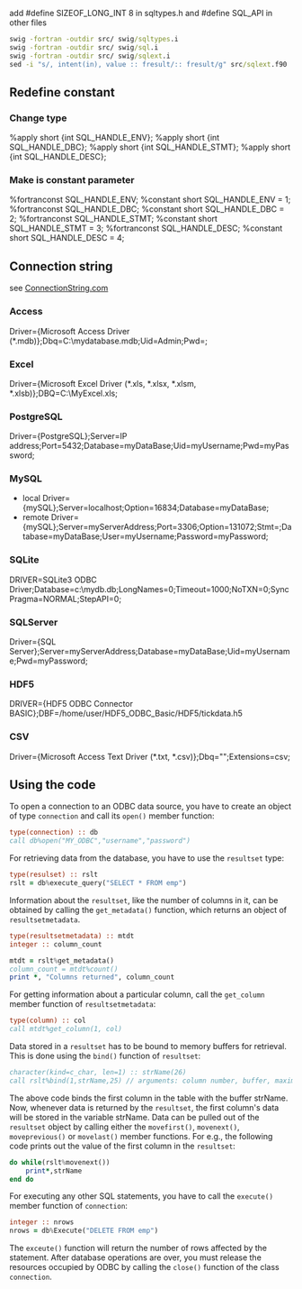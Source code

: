 add #define SIZEOF_LONG_INT 8 in sqltypes.h
and #define SQL_API in other files

 
```cmd
swig -fortran -outdir src/ swig/sqltypes.i
swig -fortran -outdir src/ swig/sql.i
swig -fortran -outdir src/ swig/sqlext.i
sed -i "s/, intent(in), value :: fresult/:: fresult/g" src/sqlext.f90 
```

## Redefine constant

### Change type
%apply short {int SQL_HANDLE_ENV};
%apply short {int SQL_HANDLE_DBC};
%apply short {int SQL_HANDLE_STMT};
%apply short {int SQL_HANDLE_DESC};

### Make is constant parameter
%fortranconst SQL_HANDLE_ENV;
%constant short SQL_HANDLE_ENV = 1;
%fortranconst SQL_HANDLE_DBC;
%constant short SQL_HANDLE_DBC = 2;
%fortranconst SQL_HANDLE_STMT;
%constant short SQL_HANDLE_STMT = 3;
%fortranconst SQL_HANDLE_DESC;
%constant short SQL_HANDLE_DESC = 4;

## Connection string

see [ConnectionString.com](https://www.connectionstrings.com/)

### Access
Driver={Microsoft Access Driver (*.mdb)};Dbq=C:\mydatabase.mdb;Uid=Admin;Pwd=;
### Excel
Driver={Microsoft Excel Driver (*.xls, *.xlsx, *.xlsm, *.xlsb)};DBQ=C:\MyExcel.xls;
### PostgreSQL
Driver={PostgreSQL};Server=IP address;Port=5432;Database=myDataBase;Uid=myUsername;Pwd=myPassword;
### MySQL
- local
Driver={mySQL};Server=localhost;Option=16834;Database=myDataBase;
- remote
Driver={mySQL};Server=myServerAddress;Port=3306;Option=131072;Stmt=;Database=myDataBase;User=myUsername;Password=myPassword;
### SQLite
DRIVER=SQLite3 ODBC Driver;Database=c:\mydb.db;LongNames=0;Timeout=1000;NoTXN=0;SyncPragma=NORMAL;StepAPI=0;
### SQLServer
Driver={SQL Server};Server=myServerAddress;Database=myDataBase;Uid=myUsername;Pwd=myPassword;
### HDF5
DRIVER={HDF5 ODBC Connector BASIC};DBF=/home/user/HDF5_ODBC_Basic/HDF5/tickdata.h5
### CSV
Driver={Microsoft Access Text Driver (*.txt, *.csv)};Dbq="";Extensions=csv;

## Using the code
To open a connection to an ODBC data source, you have to create an object of type `connection` and call its `open()` member function:
```fortran
type(connection) :: db
call db%open("MY_ODBC","username","password")
```
For retrieving data from the database, you have to use the `resultset` type:
```fortran
type(resulset) :: rslt
rslt = db%execute_query("SELECT * FROM emp")
```
Information about the `resultset`, like the number of columns in it, can be obtained by calling the `get_metadata()` function, which returns an object of `resultsetmetadata`.
```fortran
type(resultsetmetadata) :: mtdt
integer :: column_count

mtdt = rslt%get_metadata()
column_count = mtdt%count()
print *, "Columns returned", column_count
```
For getting information about a particular column, call the `get_column` member function of `resultsetmetadata`:
```fortran
type(column) :: col
call mtdt%get_column(1, col)
```

Data stored in a `resultset` has to be bound to memory buffers for retrieval. This is done using the `bind()` function of `resultset`:
```fortran
character(kind=c_char, len=1) :: strName(26)
call rslt%bind(1,strName,25) // arguments: column number, buffer, maximum length of buffer
```

The above code binds the first column in the table with the buffer strName. Now, whenever data is returned by the `resultset`, the first column's data will be stored in the variable strName. Data can be pulled out of the `resultset` object by calling either the `movefirst()`, `movenext()`, `moveprevious()` or `movelast()` member functions. For e.g., the following code prints out the value of the first column in the `resultset`:
```fortran
do while(rslt%movenext())
    print*,strName
end do
```

For executing any other SQL statements, you have to call the `execute()` member function of `connection`:
```fortran
integer :: nrows
nrows = db%Execute("DELETE FROM emp")
```
The `exceute()` function will return the number of rows affected by the statement. After database operations are over, you must release the resources occupied by ODBC by calling the `close()` function of the class `connection`.
